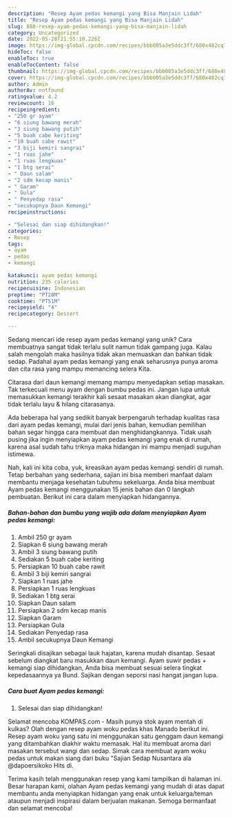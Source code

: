 ```yaml
---
description: "Resep Ayam pedas kemangi yang Bisa Manjain Lidah"
title: "Resep Ayam pedas kemangi yang Bisa Manjain Lidah"
slug: 880-resep-ayam-pedas-kemangi-yang-bisa-manjain-lidah
category: Uncategorized
date: 2022-05-28T21:55:10.226Z
image: https://img-global.cpcdn.com/recipes/bbb005a3e5ddc3ff/680x482cq70/ayam-pedas-kemangi-foto-resep-utama.jpg
hideToc: false
enableToc: true
enableTocContent: false
thumbnail: https://img-global.cpcdn.com/recipes/bbb005a3e5ddc3ff/680x482cq70/ayam-pedas-kemangi-foto-resep-utama.jpg
cover: https://img-global.cpcdn.com/recipes/bbb005a3e5ddc3ff/680x482cq70/ayam-pedas-kemangi-foto-resep-utama.jpg
author: Admin
authorAv: notfound
ratingvalue: 4.2
reviewcount: 16
recipeingredient:
- "250 gr ayam"
- "6 siung bawang merah"
- "3 siung bawang putih"
- "5 buah cabe keriting"
- "10 buah cabe rawit"
- "3 biji kemiri sangrai"
- "1 ruas jahe"
- "1 ruas lengkuas"
- "1 btg serai"
- " Daun salam"
- "2 sdm kecap manis"
- " Garam"
- " Gula"
- " Penyedap rasa"
- "secukupnya Daun Kemangi"
recipeinstructions:

- "Selesai dan siap dihidangkan!"
categories:
- Resep
tags:
- ayam
- pedas
- kemangi

katakunci: ayam pedas kemangi 
nutrition: 235 calories
recipecuisine: Indonesian
preptime: "PT28M"
cooktime: "PT51M"
recipeyield: "4"
recipecategory: Dessert

---
```





Sedang mencari ide resep ayam pedas kemangi yang unik? Cara membuatnya sangat tidak terlalu sulit namun tidak gampang juga. Kalau salah mengolah maka hasilnya tidak akan memuaskan dan bahkan tidak sedap. Padahal ayam pedas kemangi yang enak seharusnya punya aroma dan cita rasa yang mampu memancing selera Kita.





Citarasa dari daun kemangi memang mampu menyedapkan setiap masakan. Tak terkecuali menu ayam dengan bumbu pedas ini. Jangan lupa untuk memasukkan kemangi terakhir kali sesaat masakan akan diangkat, agar tidak terlalu layu &amp; hilang citarasanya.

Ada beberapa hal yang sedikit banyak berpengaruh terhadap kualitas rasa dari ayam pedas kemangi, mulai dari jenis bahan, kemudian pemilihan bahan segar hingga cara membuat dan menghidangkannya. Tidak usah pusing jika ingin menyiapkan ayam pedas kemangi yang enak di rumah, karena asal sudah tahu triknya maka hidangan ini mampu menjadi suguhan istimewa.






Nah, kali ini kita coba, yuk, kreasikan ayam pedas kemangi sendiri di rumah. Tetap berbahan yang sederhana, sajian ini bisa memberi manfaat dalam membantu menjaga kesehatan tubuhmu sekeluarga. Anda bisa membuat Ayam pedas kemangi menggunakan 15 jenis bahan dan 0 langkah pembuatan. Berikut ini cara dalam menyiapkan hidangannya.

<!--inarticleads1-->

##### Bahan-bahan dan bumbu yang wajib ada dalam menyiapkan Ayam pedas kemangi:

1. Ambil 250 gr ayam
1. Siapkan 6 siung bawang merah
1. Ambil 3 siung bawang putih
1. Sediakan 5 buah cabe keriting
1. Persiapkan 10 buah cabe rawit
1. Ambil 3 biji kemiri sangrai
1. Siapkan 1 ruas jahe
1. Persiapkan 1 ruas lengkuas
1. Sediakan 1 btg serai
1. Siapkan  Daun salam
1. Persiapkan 2 sdm kecap manis
1. Siapkan  Garam
1. Persiapkan  Gula
1. Sediakan  Penyedap rasa
1. Ambil secukupnya Daun Kemangi


Seringkali disajikan sebagai lauk hajatan, karena mudah disantap. Sesaat sebelum diangkat baru masukkan daun kemangi. Ayam suwir pedas + kemangi siap dihidangkan, Anda bisa membuat sesuai selera tingkat kepedasaannya ya Bund. Sajikan dengan seporsi nasi hangat jangan lupa. 

<!--inarticleads2-->

##### Cara buat Ayam pedas kemangi:


1. Selesai dan siap dihidangkan!

Selamat mencoba KOMPAS.com - Masih punya stok ayam mentah di kulkas? Olah dengan resep ayam woku pedas khas Manado berikut ini. Resep ayam woku yang satu ini menggunakan satu genggam daun kemangi yang ditambahkan diakhir waktu memasak. Hal itu membuat aroma dari masakan tersebut wangi dan sedap. Simak cara membuat ayam woku pedas untuk makan siang dari buku &#34;Sajian Sedap Nusantara ala @dapoersikoko Hits di. 

Terima kasih telah menggunakan resep yang kami tampilkan di halaman ini. Besar harapan kami, olahan Ayam pedas kemangi yang mudah di atas dapat membantu anda menyiapkan hidangan yang enak untuk keluarga/teman ataupun menjadi inspirasi dalam berjualan makanan. Semoga bermanfaat dan selamat mencoba!
